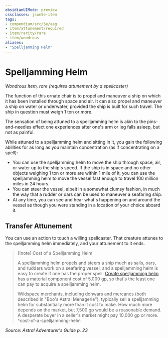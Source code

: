 ```yaml
---
obsidianUIMode: preview
cssclasses: json5e-item
tags:
- compendium/src/5e/aag
- item/attunement/required
- item/rarity/rare
- item/wondrous
aliases: 
- "Spelljamming Helm"
---
```

# Spelljamming Helm
*Wondrous Item, rare (requires attunement by a spellcaster)*  


The function of this ornate chair is to propel and maneuver a ship on which it has been installed through space and air. It can also propel and maneuver a ship on water or underwater, provided the ship is built for such travel. The ship in question must weigh 1 ton or more.

The sensation of being attuned to a spelljamming helm is akin to the pins-and-needles effect one experiences after one's arm or leg falls asleep, but not as painful.

While attuned to a spelljamming helm and sitting in it, you gain the following abilities for as long as you maintain concentration (as if concentrating on a spell):

- You can use the spelljamming helm to move the ship through space, air, or water up to the ship's speed. If the ship is in space and no other objects weighing 1 ton or more are within 1 mile of it, you can use the spelljamming helm to move the vessel fast enough to travel 100 million miles in 24 hours.  
- You can steer the vessel, albeit in a somewhat clumsy fashion, in much the way that a rudder or oars can be used to maneuver a seafaring ship.  
- At any time, you can see and hear what's happening on and around the vessel as though you were standing in a location of your choice aboard it.  

## Transfer Attunement

You can use an action to touch a willing spellcaster. That creature attunes to the spelljamming helm immediately, and your attunement to it ends.

> [!note] Cost of a Spelljamming Helm
> 
> A spelljamming helm propels and steers a ship much as sails, oars, and rudders work on a seafaring vessel, and a spelljamming helm is easy to create if one has the proper spell. [Create spelljamming helm](compendium/spells/create-spelljamming-helm-aag.md) has a material component cost of 5,000 gp, so that's the least one can pay to acquire a spelljamming helm.
> 
> Wildspace merchants, including dohwars and mercanes (both described in "Boo's Astral Menagerie"), typically sell a spelljamming helm for substantially more than it cost to make. How much more depends on the market, but 7,500 gp would be a reasonable demand. A desperate buyer in a seller's market might pay 10,000 gp or more.
^cost-of-a-spelljamming-helm

*Source: Astral Adventurer's Guide p. 23*